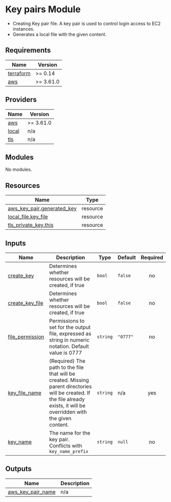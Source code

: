 # Key pairs Module

- Creating Key pair file. A key pair is used to control login access to EC2 instances.
- Generates a local file with the given content.

## Requirements

| Name | Version |
|------|---------|
| <a name="requirement_terraform"></a> [terraform](#requirement\_terraform) | >= 0.14 |
| <a name="requirement_aws"></a> [aws](#requirement\_aws) | >= 3.61.0 |

## Providers

| Name | Version |
|------|---------|
| <a name="provider_aws"></a> [aws](#provider\_aws) | >= 3.61.0 |
| <a name="provider_local"></a> [local](#provider\_local) | n/a |
| <a name="provider_tls"></a> [tls](#provider\_tls) | n/a |

## Modules

No modules.

## Resources

| Name | Type |
|------|------|
| [aws_key_pair.generated_key](https://registry.terraform.io/providers/hashicorp/aws/latest/docs/resources/key_pair) | resource |
| [local_file.key_file](https://registry.terraform.io/providers/hashicorp/local/latest/docs/resources/file) | resource |
| [tls_private_key.this](https://registry.terraform.io/providers/hashicorp/tls/latest/docs/resources/private_key) | resource |

## Inputs

| Name | Description | Type | Default | Required |
|------|-------------|------|---------|:--------:|
| <a name="input_create_key"></a> [create\_key](#input\_create\_key) | Determines whether resources will be created, if true | `bool` | `false` | no |
| <a name="input_create_key_file"></a> [create\_key\_file](#input\_create\_key\_file) | Determines whether resources will be created, if true | `bool` | `false` | no |
| <a name="input_file_permission"></a> [file\_permission](#input\_file\_permission) | Permissions to set for the output file, expressed as string in numeric notation. Default value is 0777 | `string` | `"0777"` | no |
| <a name="input_key_file_name"></a> [key\_file\_name](#input\_key\_file\_name) | (Required) The path to the file that will be created. Missing parent directories will be created. If the file already exists, it will be overridden with the given content. | `string` | n/a | yes |
| <a name="input_key_name"></a> [key\_name](#input\_key\_name) | The name for the key pair. Conflicts with `key_name_prefix` | `string` | `null` | no |

## Outputs

| Name | Description |
|------|-------------|
| <a name="output_aws_key_pair_name"></a> [aws\_key\_pair\_name](#output\_aws\_key\_pair\_name) | n/a |
